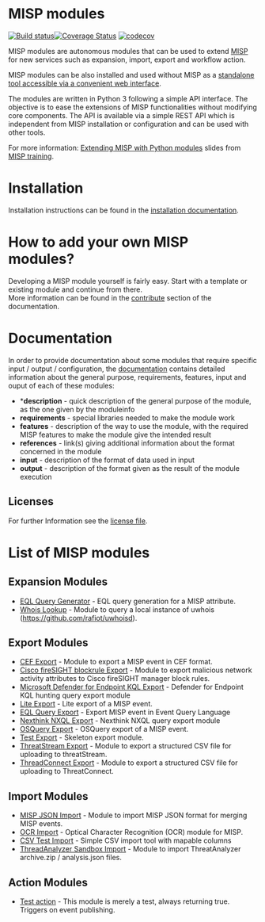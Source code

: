 # MISP modules

[![Build status](https://github.com/MISP/misp-modules/actions/workflows/test-package.yml/badge.svg)](https://github.com/MISP/misp-modules/actions/workflows/test-package.yml)[![Coverage Status](https://coveralls.io/repos/github/MISP/misp-modules/badge.svg?branch=main)](https://coveralls.io/github/MISP/misp-modules?branch=main)
[![codecov](https://codecov.io/gh/MISP/misp-modules/branch/main/graph/badge.svg)](https://codecov.io/gh/MISP/misp-modules)

MISP modules are autonomous modules that can be used to extend [MISP](https://github.com/MISP/MISP) for new services such as expansion, import, export and workflow action.

MISP modules can be also installed and used without MISP as a [standalone tool accessible via a convenient web interface](./website).

The modules are written in Python 3 following a simple API interface. The objective is to ease the extensions of MISP functionalities
without modifying core components. The API is available via a simple REST API which is independent from MISP installation or configuration and can be used with other tools.

For more information: [Extending MISP with Python modules](https://www.misp-project.org/misp-training/3.1-misp-modules.pdf) slides from [MISP training](https://github.com/MISP/misp-training).

# Installation
Installation instructions can be found in the [installation documentation](https://misp.github.io/misp-modules/install/).

# How to add your own MISP modules?
Developing a MISP module yourself is fairly easy. Start with a template or existing module and continue from there. \
More information can be found in the [contribute](https://misp.github.io/misp-modules/contribute/) section of the documentation.

# Documentation

In order to provide documentation about some modules that require specific input / output / configuration, the [documentation](https://misp.github.io/misp-modules/) contains detailed information about the general purpose, requirements, features, input and ouput of each of these modules:

- ***description** - quick description of the general purpose of the module, as the one given by the moduleinfo
- **requirements** - special libraries needed to make the module work
- **features** - description of the way to use the module, with the required MISP features to make the module give the intended result
- **references** - link(s) giving additional information about the format concerned in the module
- **input** - description of the format of data used in input
- **output** - description of the format given as the result of the module execution

## Licenses
For further Information see the [license file](https://misp.github.io/misp-modules/license/).

# List of MISP modules

## Expansion Modules
* [EQL Query Generator](https://misp.github.io/misp-modules/expansion/#eql-query-generator) - EQL query generation for a MISP attribute.
* [Whois Lookup](https://misp.github.io/misp-modules/expansion/#whois-lookup) - Module to query a local instance of uwhois (https://github.com/rafiot/uwhoisd).

## Export Modules
* [CEF Export](https://misp.github.io/misp-modules/export_mod/#cef-export) - Module to export a MISP event in CEF format.
* [Cisco fireSIGHT blockrule Export](https://misp.github.io/misp-modules/export_mod/#cisco-firesight-blockrule-export) - Module to export malicious network activity attributes to Cisco fireSIGHT manager block rules.
* [Microsoft Defender for Endpoint KQL Export](https://misp.github.io/misp-modules/export_mod/#microsoft-defender-for-endpoint-kql-export) - Defender for Endpoint KQL hunting query export module
* [Lite Export](https://misp.github.io/misp-modules/export_mod/#lite-export) - Lite export of a MISP event.
* [EQL Query Export](https://misp.github.io/misp-modules/export_mod/#eql-query-export) - Export MISP event in Event Query Language
* [Nexthink NXQL Export](https://misp.github.io/misp-modules/export_mod/#nexthink-nxql-export) - Nexthink NXQL query export module
* [OSQuery Export](https://misp.github.io/misp-modules/export_mod/#osquery-export) - OSQuery export of a MISP event.
* [Test Export](https://misp.github.io/misp-modules/export_mod/#test-export) - Skeleton export module.
* [ThreatStream Export](https://misp.github.io/misp-modules/export_mod/#threatstream-export) - Module to export a structured CSV file for uploading to threatStream.
* [ThreadConnect Export](https://misp.github.io/misp-modules/export_mod/#threadconnect-export) - Module to export a structured CSV file for uploading to ThreatConnect.

## Import Modules
* [MISP JSON Import](https://misp.github.io/misp-modules/import_mod/#misp-json-import) - Module to import MISP JSON format for merging MISP events.
* [OCR Import](https://misp.github.io/misp-modules/import_mod/#ocr-import) - Optical Character Recognition (OCR) module for MISP.
* [CSV Test Import](https://misp.github.io/misp-modules/import_mod/#csv-test-import) - Simple CSV import tool with mapable columns
* [ThreadAnalyzer Sandbox Import](https://misp.github.io/misp-modules/import_mod/#threadanalyzer-sandbox-import) - Module to import ThreatAnalyzer archive.zip / analysis.json files.

## Action Modules
* [Test action](https://misp.github.io/misp-modules/action_mod/#test-action) - This module is merely a test, always returning true. Triggers on event publishing.


